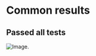 # Common results

## Passed all tests 

![Image]("C:\Users\PC\OneDrive\Escritorio\jest-Introduction\img").

